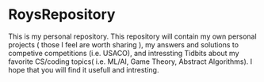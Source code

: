 # RoysRepository
This is my personal repository. This repository will contain my own personal projects ( those I feel are worth sharing ), my answers and solutions to competive competitions (i.e. USACO), and intressting Tidbits about my favorite CS/coding topics( i.e.  ML/AI, Game Theory, Abstract Algorithms). I hope that you will find it usefull and intresting.

